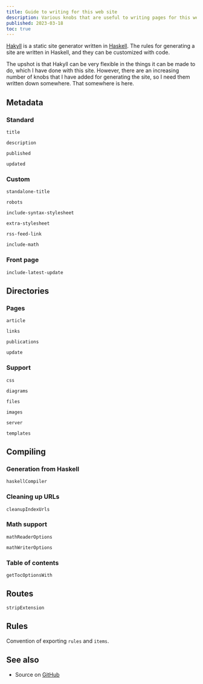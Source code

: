 ```yaml
---
title: Guide to writing for this web site
description: Various knobs that are useful to writing pages for this web site.
published: 2023-03-18
toc: true
---
```


[Hakyll] is a static site generator written in [Haskell].
The rules for generating a site are written in Haskell,
and they can be customized with code.

The upshot is that Hakyll can be very flexible in the things it can be made to do,
which I have done with this site.
However, there are an increasing number of knobs that I have added
for generating the site, so I need them written down somewhere.
That somewhere is here.

[Hakyll]: https://jaspervdj.be/hakyll/
[Haskell]: https://haskell.org/

## Metadata

### Standard

`title`

`description`

`published`

`updated`

### Custom

`standalone-title`

`robots`

`include-syntax-stylesheet`

`extra-stylesheet`

`rss-feed-link`

`include-math`

### Front page

`include-latest-update`

## Directories

### Pages

`article`

`links`

`publications`

`update`

### Support

`css`

`diagrams`

`files`

`images`

`server`

`templates`

## Compiling

### Generation from Haskell

`haskellCompiler`

### Cleaning up URLs

`cleanupIndexUrls`

### Math support

`mathReaderOptions`

`mathWriterOptions`

### Table of contents

`getTocOptionsWith`

## Routes

`stripExtension`

## Rules

Convention of exporting `rules` and `items`.

## See also

*   Source on [GitHub](https://github.com/chungyc/site-personal)
